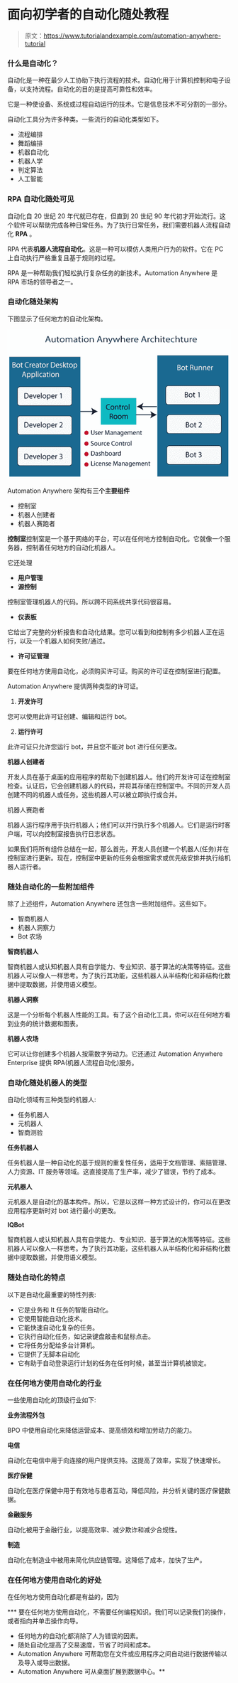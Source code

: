 # 面向初学者的自动化随处教程

> 原文：<https://www.tutorialandexample.com/automation-anywhere-tutorial>

### 什么是自动化？

自动化是一种在最少人工协助下执行流程的技术。自动化用于计算机控制和电子设备，以支持流程。自动化的目的是提高可靠性和效率。

它是一种使设备、系统或过程自动运行的技术。它是信息技术不可分割的一部分。

自动化工具分为许多种类。一些流行的自动化类型如下。

*   流程编排
*   舞蹈编排
*   机器自动化
*   机器人学
*   判定算法
*   人工智能

### RPA 自动化随处可见

自动化自 20 世纪 20 年代就已存在，但直到 20 世纪 90 年代初才开始流行。这个软件可以帮助完成各种日常任务。为了执行日常任务，我们需要机器人流程自动化 **RPA** 。

RPA 代表**机器人流程自动化**。这是一种可以模仿人类用户行为的软件。它在 PC 上自动执行严格重复且基于规则的过程。

RPA 是一种帮助我们轻松执行复杂任务的新技术。Automation Anywhere 是 RPA 市场的领导者之一。

### 自动化随处架构

下图显示了任何地方的自动化架构。

![automation anywhere architecture](img/279f1ac744a5954c5612e3072233bb69.png)

Automation Anywhere 架构有**三个主要组件**

*   控制室
*   机器人创建者
*   机器人赛跑者

**控制室**控制室是一个基于网络的平台，可以在任何地方控制自动化。它就像一个服务器，控制着任何地方的自动化机器人。

它还处理

*   **用户管理**
*   **源控制**

控制室管理机器人的代码。所以跨不同系统共享代码很容易。

*   **仪表板**

它给出了完整的分析报告和自动化结果。您可以看到和控制有多少机器人正在运行，以及一个机器人如何失败/通过。

*   **许可证管理**

要在任何地方使用自动化，必须购买许可证。购买的许可证在控制室进行配置。

Automation Anywhere 提供两种类型的许可证。

1) **开发许可**

您可以使用此许可证创建、编辑和运行 bot。

2) **运行许可**

此许可证只允许您运行 bot，并且您不能对 bot 进行任何更改。

**机器人创建者**

开发人员在基于桌面的应用程序的帮助下创建机器人。他们的开发许可证在控制室检查。认证后，它会创建机器人的代码，并将其存储在控制室中。不同的开发人员创建不同的机器人或任务。这些机器人可以被立即执行或合并。

机器人赛跑者

机器人运行程序用于执行机器人；他们可以并行执行多个机器人。它们是运行时客户端，可以向控制室报告执行日志状态。

如果我们将所有组件总结在一起，那么首先，开发人员创建一个机器人(任务)并在控制室进行更新。现在，控制室中更新的任务会根据需求或优先级安排并执行给机器人运行者。

### 随处自动化的一些附加组件

除了上述组件，Automation Anywhere 还包含一些附加组件。这些如下。

*   智商机器人
*   机器人洞察力
*   Bot 农场

**智商机器人**

智商机器人或认知机器人具有自学能力、专业知识、基于算法的决策等特征。这些机器人可以像人一样思考。为了执行其功能，这些机器人从半结构化和非结构化数据中提取数据，并使用语义模型。

**机器人洞察**

这是一个分析每个机器人性能的工具。有了这个自动化工具，你可以在任何地方看到业务的统计数据和图表。

**机器人农场**

它可以让你创建多个机器人按需数字劳动力。它还通过 Automation Anywhere Enterprise 提供 RPA(机器人流程自动化)服务。

### 自动化随处机器人的类型

自动化领域有三种类型的机器人:

*   任务机器人
*   元机器人
*   智商测验

**任务机器人**

任务机器人是一种自动化的基于规则的重复性任务，适用于文档管理、索赔管理、人力资源、IT 服务等领域。这直接提高了生产率，减少了错误，节约了成本。

**元机器人**

元机器人是自动化的基本构件。所以，它是以这样一种方式设计的，你可以在更改应用程序更新时对 bot 进行最小的更改。

**IQBot**

智商机器人或认知机器人具有自学能力、专业知识、基于算法的决策等特征。这些机器人可以像人一样思考。为了执行其功能，这些机器人从半结构化和非结构化数据中提取数据，并使用语义模型。

### 随处自动化的特点

以下是自动化最重要的特性列表:

*   它是业务和 It 任务的智能自动化。
*   它使用智能自动化技术。
*   它能快速自动化复杂的任务。
*   它执行自动化任务，如记录键盘敲击和鼠标点击。
*   它将任务分配给多台计算机。
*   它提供了无脚本自动化
*   它有助于自动登录运行计划的任务在任何时候，甚至当计算机被锁定。

### 在任何地方使用自动化的行业

一些使用自动化的顶级行业如下:

**业务流程外包**

BPO 中使用自动化来降低运营成本、提高绩效和增加劳动力的能力。

**电信**

自动化在电信中用于向连接的用户提供支持。这提高了效率，实现了快速增长。

**医疗保健**

自动化在医疗保健中用于有效地与患者互动，降低风险，并分析关键的医疗保健数据。

**金融服务**

自动化被用于金融行业，以提高效率、减少欺诈和减少合规性。

**制造**

自动化在制造业中被用来简化供应链管理。这降低了成本，加快了生产。

### 在任何地方使用自动化的好处

在任何地方使用自动化都是有益的，因为

 ***   要在任何地方使用自动化，不需要任何编程知识。我们可以记录我们的操作，或者指向并单击操作向导。
*   任何地方的自动化都消除了人为错误的因素。
*   随处自动化提高了交易速度，节省了时间和成本。
*   Automation Anywhere 可帮助您在文件或应用程序之间自动进行数据传输以及导入或导出数据。
*   Automation Anywhere 可从桌面扩展到数据中心。**